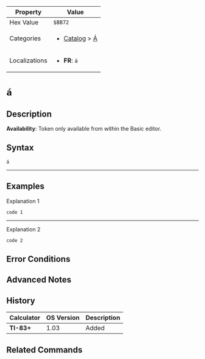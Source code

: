 | Property      | Value |
|---------------|-------|
| Hex Value     | `$BB72`|
| Categories    | <ul><li>[Catalog](../categories/Catalog.md) > [Á](../categories/Catalog.md#Á)</li></ul> |
| Localizations | <ul><li><b>FR</b>: `á`</li></ul> |

# `á`

## Description



<b>Availability</b>: Token only available from within the Basic editor.

## Syntax
`á`

<hr>

## Examples

Explanation 1
```ti-basic
code 1
```
---
Explanation 2
```ti-basic
code 2
```

## Error Conditions


## Advanced Notes


## History
| Calculator | OS Version | Description |
|------------|------------|-------------|
| <b>TI-83+</b> | 1.03 | Added

## Related Commands

    